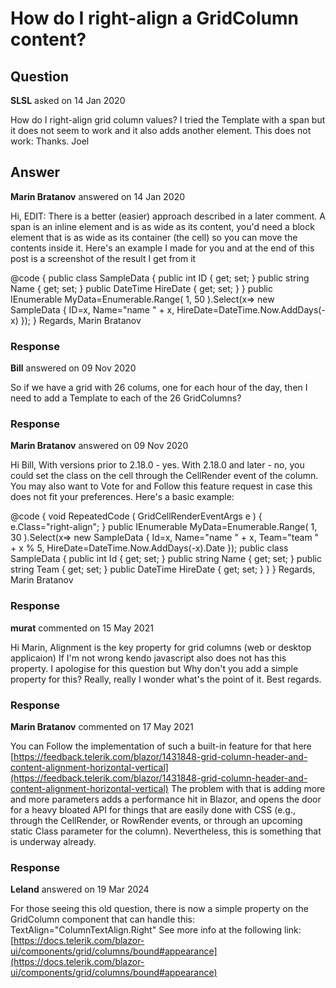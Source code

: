 # How do I right-align a GridColumn content?

## Question

**SLSL** asked on 14 Jan 2020

How do I right-align grid column values? I tried the Template with a span but it does not seem to work and it also adds another element. This does not work: <GridColumn Field="Amount"> <Template> <span style="text-align:right"> @((context as BO).Amount.ToString("C")) </span> </Template> </GridColumn> Thanks. Joel

## Answer

**Marin Bratanov** answered on 14 Jan 2020

Hi, EDIT: There is a better (easier) approach described in a later comment. A span is an inline element and is as wide as its content, you'd need a block element that is as wide as its container (the cell) so you can move the contents inside it. Here's an example I made for you and at the end of this post is a screenshot of the result I get from it <TelerikGrid Data="@MyData" Height="500px">
<GridColumns>
<GridColumn Field="@(nameof(SampleData.Name))" Title="Employee Name">
<Template> <div style="text-align: right;"> @((context as SampleData).Name) </div> </Template>
</GridColumn>
<GridColumn Field="HireDate" Title="Hire Date - Default string">
</GridColumn>
</GridColumns>
</TelerikGrid>

@code { public class SampleData { public int ID { get; set; } public string Name { get; set; } public DateTime HireDate { get; set; }
} public IEnumerable<SampleData> MyData=Enumerable.Range( 1, 50 ).Select(x=> new SampleData
{
ID=x,
Name="name " + x,
HireDate=DateTime.Now.AddDays(-x)
});
} Regards, Marin Bratanov

### Response

**Bill** answered on 09 Nov 2020

So if we have a grid with 26 colums, one for each hour of the day, then I need to add a Template to each of the 26 GridColumns?

### Response

**Marin Bratanov** answered on 09 Nov 2020

Hi Bill, With versions prior to 2.18.0 - yes. With 2.18.0 and later - no, you could set the class on the cell through the CellRender event of the column. You may also want to Vote for and Follow this feature request in case this does not fit your preferences. Here's a basic example: <style>.k-grid td.right-align {
text-align: right;
}

.k-grid td.left-align {
text-align: left;
} </style>

<TelerikGrid Data="@MyData" Height="400px" Pageable="true" Width="750px">
<GridColumns>
<GridColumn Field="@(nameof(SampleData.Id))" Width="120px" OnCellRender="@( (e)=> e.Class=" left-align " )" />
<GridColumn Field="@(nameof(SampleData.Name))" OnCellRender="@( (e)=> e.Class=" right-align " )" />
<GridColumn Field="@(nameof(SampleData.Team))" Title="Team" OnCellRender="@RepeatedCode" />
<GridColumn Field="@(nameof(SampleData.HireDate))" Title="Hire Date" OnCellRender="@RepeatedCode" />
</GridColumns>
</TelerikGrid>

@code { void RepeatedCode ( GridCellRenderEventArgs e ) {
e.Class="right-align";
} public IEnumerable<SampleData> MyData=Enumerable.Range( 1, 30 ).Select(x=> new SampleData
{
Id=x,
Name="name " + x,
Team="team " + x % 5,
HireDate=DateTime.Now.AddDays(-x).Date
}); public class SampleData { public int Id { get; set; } public string Name { get; set; } public string Team { get; set; } public DateTime HireDate { get; set; }
}
} Regards, Marin Bratanov

### Response

**murat** commented on 15 May 2021

Hi Marin, Alignment is the key property for grid columns (web or desktop applicaion) If I'm not wrong kendo javascript also does not has this property. I apologise for this question but Why don't you add a simple property for this? Really, really I wonder what's the point of it. Best regards.

### Response

**Marin Bratanov** commented on 17 May 2021

You can Follow the implementation of such a built-in feature for that here [https://feedback.telerik.com/blazor/1431848-grid-column-header-and-content-alignment-horizontal-vertical](https://feedback.telerik.com/blazor/1431848-grid-column-header-and-content-alignment-horizontal-vertical) The problem with that is adding more and more parameters adds a performance hit in Blazor, and opens the door for a heavy bloated API for things that are easily done with CSS (e.g., through the CellRender, or RowRender events, or through an upcoming static Class parameter for the column). Nevertheless, this is something that is underway already.

### Response

**Leland** answered on 19 Mar 2024

For those seeing this old question, there is now a simple property on the GridColumn component that can handle this: TextAlign="ColumnTextAlign.Right" See more info at the following link: [https://docs.telerik.com/blazor-ui/components/grid/columns/bound#appearance](https://docs.telerik.com/blazor-ui/components/grid/columns/bound#appearance)
